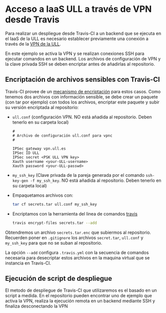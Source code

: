 # Acceso a IaaS ULL a través de VPN desde Travis

Para realizar un despliegue desde Travis-CI a un backend que se ejecuta 
en el IaaS de la ULL es necesario establecer previamente una conexión a
través de la 
[VPN de la ULL](https://www.ull.es/servicios/stic/2016/05/10/servicio-de-vpn-de-la-ull/).

En este ejemplo se activa la VPN y se realizan conexiones SSH para ejecutar
comandos en un backend. Los archivos de configuración de VPN y la clave 
privada SSH se deben encriptar antes de añadirlas al repositorio. 

## Encriptación de archivos sensibles con Travis-CI

Travis-CI provee de un 
[mecanismo de encriptación](https://docs.travis-ci.com/user/encrypting-files/) 
para estos casos. Como tenemos dos archivos con información sensible, 
se debe crear un paquete (con tar por ejemplo) con todos los archivos, 
encriptar este paquete y subir su versión encriptada al repositorio:

 - `ull.conf` (configuración VPN. NO está añadida al repositorio. Deben 
    tenerlo en su carpeta local)

    ```
    # 
    # Archivo de configuración ull.conf para vpnc
    # 

    IPSec gateway vpn.ull.es
    IPSec ID ULL
    IPSec secret <PSK ULL VPN key>
    Xauth username <your-ULL-username>
    Xauth password <your-ULL-passwd>
    ```

 - `my_ssh_key` (Clave privada de la pareja generada por el comando 
   `ssh-key-gen -f my_ssh_key`. NO está añadida al repositorio. Deben 
    tenerlo en su carpeta local)
 
 - Empaquetamos archivos con: 
   
    ```bash
    tar cf secrets.tar ull.conf my_ssh_key
    ```

 - Encriptamos con la herramienta del linea de comandos [travis](https://github.com/travis-ci/travis.rb#readme)

    ```bash
    travis encrypt-files secrets.tar --add
    ```

Obtendremos un archivo `secrets.tar.enc` que subiermos al repositorio. 
Recuerden poner en `.gitignore` los archivos `secret.tar`, `ull.conf` 
y `my_ssh_key` para que no se suban al repositorio. 

La opción `--add` configura `.travis.yml` con la secuencia de comandos 
necesaria para desecriptar estos archivos en la maquina virtual que se 
instancia en Travis-CI.

## Ejecución de script de despliegue

El metodo de despliegue de Travis-CI que utilizaremos es el basado en un
script a medida. En el repositorio pueden encontrar uno de ejemplo que 
activa la VPN, realiza la ejecución remota en un backend mediante SSH y 
finaliza desconectando la VPN
